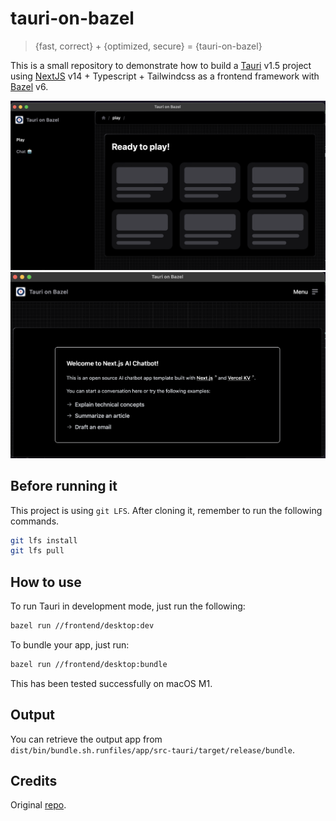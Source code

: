# tauri-on-bazel

> {fast, correct} + {optimized, secure} = {tauri-on-bazel}

This is a small repository to demonstrate how to build a [Tauri](https://tauri.app/) v1.5 project using [NextJS](https://nextjs.org/) v14 + Typescript + Tailwindcss as a frontend framework with [Bazel](https://bazel.build/) v6.

![Screenshot 0 of Tauri on Bazel with NextJS, TypeScript, and Tailwindcss.](/screenshots/0.png?raw=true "Screenshot 0 of Tauri on Bazel with NextJS, TypeScript, and Tailwindcss.")
![Screenshot 1 of Tauri on Bazel with NextJS, TypeScript, and Tailwindcss.](/screenshots/1.png?raw=true "Screenshot 1 of Tauri on Bazel with NextJS, TypeScript, and Tailwindcss.")

## Before running it

This project is using `git LFS`. After cloning it, remember to run the following commands.

```bash
git lfs install
git lfs pull
```

## How to use

To run Tauri in development mode, just run the following:

```bash
bazel run //frontend/desktop:dev
```

To bundle your app, just run:

```bash
bazel run //frontend/desktop:bundle
```

This has been tested successfully on macOS M1.

## Output

You can retrieve the output app from `dist/bin/bundle.sh.runfiles/app/src-tauri/target/release/bundle`.

## Credits

Original [repo](https://github.com/marmos91/tauri-bazel-next-typescript).

